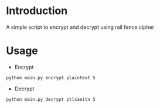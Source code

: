 # Introduction

A simple script to encrypt and decrypt using rail fence cipher

# Usage

* Encrypt

```python main.py encrypt plaintext 5```

* Decrypt

```python main.py decrypt ptlxaeitn 5```
